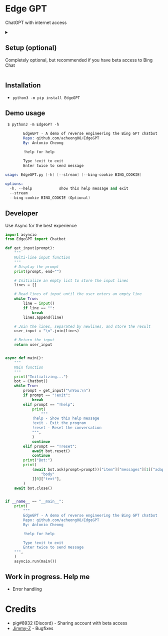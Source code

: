 # Edge GPT
ChatGPT with internet access

<details>
<summary>

## Setup (optional)
Completely optional, but recommended if you have beta access to Bing Chat
</summary>

### Requirements (Optional)
- A Microsoft Account with early access to http://bing.com/chat
- Microsoft Edge

### Checking access (Optional)
- Install the latest version of Microsoft Edge
- Open http://bing.com/chat
- If you see a chat feature, you are good to go

### Getting authentication (Optional)
- Open the developer tools (F12)
- Go to the Application tab → Storage → Cookies
- Find the cookie named "_U"
- Copy the value of the cookie

</details>

## Installation
- `python3 -m pip install EdgeGPT`

## Demo usage
```s
 $ python3 -m EdgeGPT -h

        EdgeGPT - A demo of reverse engineering the Bing GPT chatbot
        Repo: github.com/acheong08/EdgeGPT
        By: Antonio Cheong

        !help for help

        Type !exit to exit
        Enter twice to send message
    
usage: EdgeGPT.py [-h] [--stream] [--bing-cookie BING_COOKIE]

options:
  -h, --help            show this help message and exit
  --stream
  --bing-cookie BING_COOKIE (Optional)
```

## Developer
Use Async for the best experience

```python
import asyncio
from EdgeGPT import Chatbot

def get_input(prompt):
    """
    Multi-line input function
    """
    # Display the prompt
    print(prompt, end="")

    # Initialize an empty list to store the input lines
    lines = []

    # Read lines of input until the user enters an empty line
    while True:
        line = input()
        if line == "":
            break
        lines.append(line)

    # Join the lines, separated by newlines, and store the result
    user_input = "\n".join(lines)

    # Return the input
    return user_input


async def main():
    """
    Main function
    """
    print("Initializing...")
    bot = Chatbot()
    while True:
        prompt = get_input("\nYou:\n")
        if prompt == "!exit":
            break
        elif prompt == "!help":
            print(
                """
            !help - Show this help message
            !exit - Exit the program
            !reset - Reset the conversation
            """,
            )
            continue
        elif prompt == "!reset":
            await bot.reset()
            continue
        print("Bot:")
        print(
            (await bot.ask(prompt=prompt))["item"]["messages"][1]["adaptiveCards"][0][
                "body"
            ][0]["text"],
        )
    await bot.close()


if __name__ == "__main__":
    print(
        """
        EdgeGPT - A demo of reverse engineering the Bing GPT chatbot
        Repo: github.com/acheong08/EdgeGPT
        By: Antonio Cheong

        !help for help

        Type !exit to exit
        Enter twice to send message
    """,
    )
    asyncio.run(main())

```

## Work in progress. Help me
- Error handling

# Credits
- pig#8932 (Discord) - Sharing account with beta access
- [Jimmy-Z](https://github.com/Jimmy-Z) - Bugfixes
